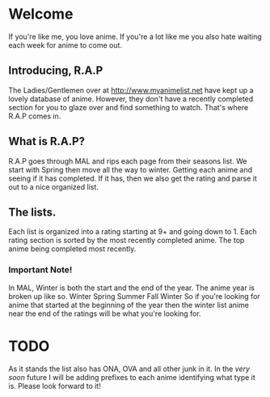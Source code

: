 # Welcome
 If you're like me, you love anime. If you're a lot like me you also hate waiting each week for anime to come out.


## Introducing, R.A.P
The Ladies/Gentlemen over at http://www.myanimelist.net have kept up a lovely database of anime. However, they don't have a recently completed section for you to glaze over and find something to watch. That's where R.A.P comes in.


## What is R.A.P?
R.A.P goes through MAL and rips each page from their seasons list. We start with Spring then move all the way to winter. Getting each anime and seeing if it has completed. If it has, then we also get the rating and parse it out to a nice organized list.


## The lists.
Each list is organized into a rating starting at 9+ and going down to 1. Each rating section is sorted by the most recently completed anime. The top anime being completed most recently.


### Important Note!
In MAL, Winter is both the start and the end of the year. The anime year is broken up like so.
  Winter
  Spring
  Summer
  Fall
  Winter
So if you're looking for anime that started at the beginning of the year then the winter list anime near the end of the ratings will be what you're looking for.


# TODO
As it stands the list also has ONA, OVA and all other junk in it. In the *very soon* future I will be adding prefixes to each anime identifying what type it is. Please look forward to it!
